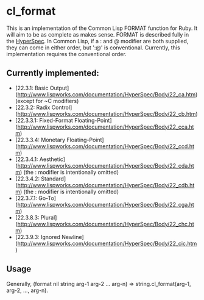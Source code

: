 # cl_format

This is an implementation of the Common Lisp FORMAT function for
Ruby. It will aim to be as complete as makes sense. FORMAT is
described fully in the
[HyperSpec](http://www.lispworks.com/documentation/HyperSpec/Body/22_c.htm).
In Common Lisp, if a : and @ modifier are both supplied, they can come
in either order, but ':@' is conventional. Currently, this
implementation requires the conventional order.

## Currently implemented:

- [22.3.1: Basic Output]
  (http://www.lispworks.com/documentation/HyperSpec/Body/22_ca.htm)
  (except for ~C modifiers)
- [22.3.2: Radix Control]
  (http://www.lispworks.com/documentation/HyperSpec/Body/22_cb.htm)
- [22.3.3.1: Fixed-Format Floating-Point]
  (http://www.lispworks.com/documentation/HyperSpec/Body/22_cca.htm)
- [22.3.3.4: Monetary Floating-Point]
  (http://www.lispworks.com/documentation/HyperSpec/Body/22_ccd.htm)
- [22.3.4.1: Aesthetic]
  (http://www.lispworks.com/documentation/HyperSpec/Body/22_cda.htm)
  (the : modifier is intentionally omitted)
- [22.3.4.2: Standard]
  (http://www.lispworks.com/documentation/HyperSpec/Body/22_cdb.htm)
  (the : modifier is intentionally omitted)
- [22.3.7.1: Go-To]
  (http://www.lispworks.com/documentation/HyperSpec/Body/22_cga.htm)
- [22.3.8.3: Plural]
  (http://www.lispworks.com/documentation/HyperSpec/Body/22_chc.htm)
- [22.3.9.3: Ignored Newline]
  (http://www.lispworks.com/documentation/HyperSpec/Body/22_cic.htm)

## Usage

Generally, (format nil string arg-1 arg-2 ... arg-n) =>
string.cl_format(arg-1, arg-2, ..., arg-n).
